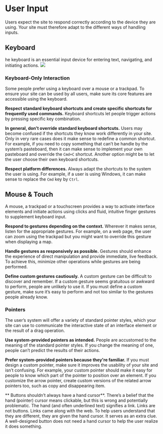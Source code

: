 # User Input
Users expect the site to respond correctly according to the device they are using. Your site must therefore adapt to the different ways of handling inputs.

## Keyboard
he keyboard is an essential input device for entering text, navigating, and initiating actions.
![](https://developer.apple.com/design/human-interface-guidelines/macos/images/keyboard_2x.png)
### Keyboard-Only Interaction
Some people prefer using a keyboard over a mouse or a trackpad. To ensure your site can be used by all users, make sure its core features are accessible using the keyboard.

**Respect standard keyboard shortcuts and create specific shortcuts for frequently used commands.** Keyboard shortcuts let people trigger actions by pressing specific key combination.

**In general, don’t override standard keyboard shortcuts.** Users may become confused if the shortcuts they know work differently in your site. Only in very rare cases does it make sense to redefine a common shortcut. For example, if you need to copy something that can’t be handle by the system’s pasteboard, then it can make sense to implement your own pasteboard and override the `Cmd+C` shortcut. Another option might be to let the user choose their own keyboard shortcuts.

**Respect platform differences.** Always adapt the shortcuts to the system the user is using. For example, if a user is using Windows, it can make sense to replace the `Cmd` key by `Ctrl`.

## Mouse & Touch
A mouse, a trackpad or a touchscreen provides a way to activate interface elements and initiate actions using clicks and fluid, intuitive finger gestures to supplement keyboard input.

**Respond to gestures depending on the context.** Wherever it makes sense, listen for the appropriate gestures. For example, on a web page, the user can zoom using the trackpad but you might want to override this gesture when displaying a map.

**Handle gestures as responsively as possible.** Gestures should enhance the experience of direct manipulation and provide immediate, live feedback. To achieve this, minimize other operations while gestures are being performed.

**Define custom gestures cautiously.** A custom gesture can be difficult to discover and remember. If a custom gesture seems gratuitous or awkward to perform, people are unlikely to use it. If you must define a custom gesture, make sure it’s easy to perform and not too similar to the gestures people already know.

### Pointers
The user’s system will offer a variety of standard pointer styles, which your site can use to communicate the interactive state of an interface element or the result of a drag operation.

**Use system-provided pointers as intended.** People are accustomed to the meaning of the standard pointer styles. If you change the meaning of one, people can’t predict the results of their actions.

**Prefer system-provided pointers because they're familiar.** If you must design a custom pointer, make sure it improves the usability of your site and isn’t confusing. For example, your custom pointer should make it easy for people to know which part of the pointer to position over an element. If you customize the arrow pointer, create custom versions of the related arrow pointers too, such as copy and disappearing item.

** Buttons shouldn’t always have a hand cursor**. There’s a belief that the hand (pointer) cursor means clickable, but this is wrong and potentially problematic. The hand (and often underlined text) signifies a link. Links are not buttons. Links came along with the web. To help users understand that they are different, they are given the hand cursor. It serves as an extra clue. A well-designed button does not need a hand cursor to help the user realize it does something.